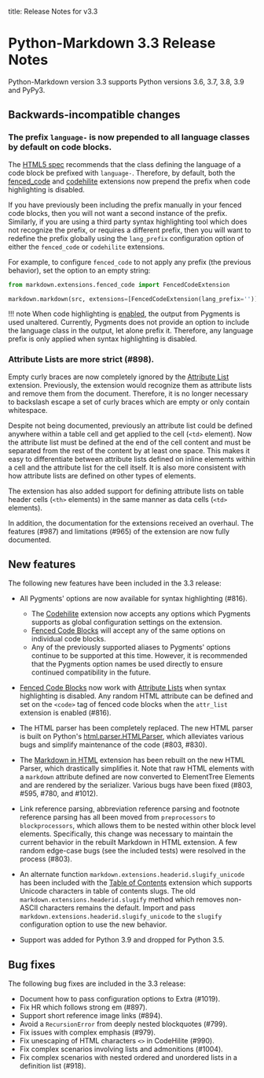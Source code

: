 title: Release Notes for v3.3

# Python-Markdown 3.3 Release Notes

Python-Markdown version 3.3 supports Python versions 3.6, 3.7, 3.8, 3.9 and PyPy3.

## Backwards-incompatible changes

### The prefix `language-` is now prepended to all language classes by default on code blocks.

The [HTML5 spec][spec] recommends that the class defining the language of a code block be prefixed with `language-`.
Therefore, by default, both the [fenced_code] and [codehilite] extensions now prepend the prefix when code
highlighting is disabled.

If you have previously been including the prefix manually in your fenced code blocks, then you will not want a second
instance of the prefix. Similarly, if you are using a third party syntax highlighting tool which does not recognize
the prefix, or requires a different prefix, then you will want to redefine the prefix globally using the `lang_prefix`
configuration option of either the `fenced_code` or `codehilite` extensions.

For example, to configure `fenced_code` to not apply any prefix (the previous behavior), set the option to an empty string:

```python
from markdown.extensions.fenced_code import FencedCodeExtension

markdown.markdown(src, extensions=[FencedCodeExtension(lang_prefix='')])
```

!!! note
    When code highlighting is [enabled], the output from Pygments is used unaltered. Currently, Pygments does not
    provide an option to include the language class in the output, let alone prefix it. Therefore, any language prefix
    is only applied when syntax highlighting is disabled.

### Attribute Lists are more strict (#898).

Empty curly braces are now completely ignored by the [Attribute List] extension. Previously, the extension would
recognize them as attribute lists and remove them from the document. Therefore, it is no longer necessary to backslash
escape a set of curly braces which are empty or only contain whitespace.

Despite not being documented, previously an attribute list could be defined anywhere within a table cell and get
applied to the cell (`<td>` element). Now the attribute list must be defined at the end of the cell content and must
be separated from the rest of the content by at least one space. This makes it easy to differentiate between attribute
lists defined on inline elements within a cell and the attribute list for the cell itself. It is also more consistent
with how attribute lists are defined on other types of elements.

The extension has also added support for defining attribute lists on table header cells (`<th>` elements) in the same
manner as data cells (`<td>` elements).

In addition, the documentation for the extensions received an overhaul. The features (#987) and limitations (#965) of the extension are now fully documented.

## New features

The following new features have been included in the 3.3 release:

* All Pygments' options are now available for syntax highlighting (#816).
    - The [Codehilite](../extensions/code_hilite.md) extension now accepts any options
      which Pygments supports as global configuration settings on the extension.
    - [Fenced Code Blocks](../extensions/fenced_code_blocks.md) will accept any of the
      same options on individual code blocks.
    - Any of the previously supported aliases to Pygments' options continue to be
      supported at this time. However, it is recommended that the Pygments option names
      be used directly to ensure continued compatibility in the future.

* [Fenced Code Blocks](../extensions/fenced_code_blocks.md) now work with
  [Attribute Lists](../extensions/attr_list.md) when syntax highlighting is disabled.
  Any random HTML attribute can be defined and set on the `<code>` tag of fenced code
  blocks when the `attr_list` extension is enabled (#816).

* The HTML parser has been completely replaced. The new HTML parser is built on Python's
  [html.parser.HTMLParser](https://docs.python.org/3/library/html.parser.html), which
  alleviates various bugs and simplify maintenance of the code (#803, #830).

* The [Markdown in HTML](../extensions/md_in_html.md) extension has been rebuilt on the
  new HTML Parser, which drastically simplifies it. Note that raw HTML elements with a
  `markdown` attribute defined are now converted to ElementTree Elements and are rendered
  by the serializer. Various bugs have been fixed (#803, #595, #780, and #1012).

* Link reference parsing, abbreviation reference parsing and footnote reference parsing
  has all been moved from `preprocessors` to `blockprocessors`, which allows them to be
  nested within other block level elements. Specifically, this change was necessary to
  maintain the current behavior in the rebuilt Markdown in HTML extension. A few random
  edge-case bugs (see the included tests) were resolved in the process (#803).

* An alternate function `markdown.extensions.headerid.slugify_unicode` has been included
  with the [Table of Contents](../extensions/toc.md) extension which supports Unicode
  characters in table of contents slugs. The old `markdown.extensions.headerid.slugify`
  method which removes non-ASCII characters remains the default. Import and pass
  `markdown.extensions.headerid.slugify_unicode` to the `slugify` configuration option
  to use the new behavior.

* Support was added for Python 3.9 and dropped for Python 3.5.

## Bug fixes

The following bug fixes are included in the 3.3 release:

* Document how to pass configuration options to Extra (#1019).
* Fix HR which follows strong em (#897).
* Support short reference image links (#894).
* Avoid a `RecursionError` from deeply nested blockquotes (#799).
* Fix issues with complex emphasis (#979).
* Fix unescaping of HTML characters `<>` in CodeHilite (#990).
* Fix complex scenarios involving lists and admonitions (#1004).
* Fix complex scenarios with nested ordered and unordered lists in a definition list (#918).

[spec]: https://www.w3.org/TR/html5/text-level-semantics.html#the-code-element
[fenced_code]: ../extensions/fenced_code_blocks.md
[codehilite]: ../extensions/code_hilite.md
[enabled]: ../extensions/fenced_code_blocks.md#enabling-syntax-highlighting
[Attribute List]: ../extensions/attr_list.md
